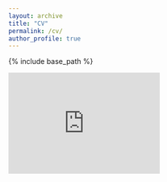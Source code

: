 ```yaml
---
layout: archive
title: "CV"
permalink: /cv/
author_profile: true
---
```


{% include base_path %}

<embed src="http://localhost:4000/files/CV.pdf" height="200" type="application/pdf"/>
